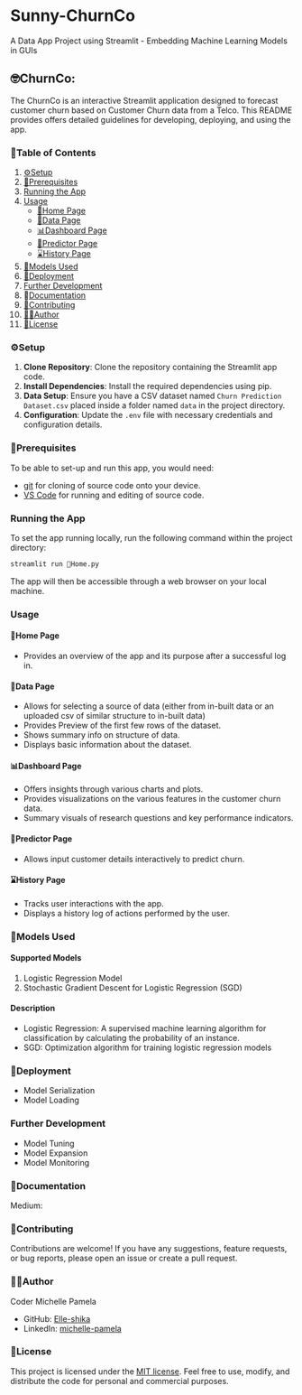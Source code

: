 # Sunny-ChurnCo
A Data App Project using Streamlit - Embedding Machine Learning Models in GUIs


## 🤓ChurnCo: 
 
The ChurnCo is an interactive Streamlit application designed to forecast customer churn based on Customer Churn data from a Telco. This README provides offers detailed guidelines for developing, deploying, and using  the app.
 
### 📜Table of Contents
1. [⚙️Setup](#setup)
2. [🧱Prerequisites](#Prerequisites)
3. [Running the App](#running-the-app)
4. [Usage](#usage)
    - [🏡Home Page](#home-page)
    - [🔢Data Page](#data-page)
    - [📊Dashboard Page](#dashboard-page)
    - [🎰Predictor Page](#predictor-page)
    - [⌛History Page](#history-page)
5. [🤖Models Used](#models-used)
6. [🚀Deployment](#deployment)
7. [Further Development](#further-development)
8. 📄[Documentation](#Documentation)
9. [🤝Contributing](#contributing)
10. [👩‍💻Author](#author)
11. [🏅License](#license)
 
### ⚙️Setup <a name="setup"></a>
 
1. **Clone Repository**: Clone the repository containing the Streamlit app code.
2. **Install Dependencies**: Install the required dependencies using pip.
3. **Data Setup**: Ensure you have a CSV dataset named `Churn Prediction Dataset.csv` placed inside a folder named `data` in the project directory.
4. **Configuration**: Update the `.env` file with necessary credentials and configuration details.
 
### 🧱Prerequisites <a name="prerequisites"></a>

To be able to set-up and run this app, you would need:
- [git](https://git-scm.com/downloads) for cloning of source code onto your device.
- [VS Code](https://code.visualstudio.com/download) for running and editing of source code.

### Running the App <a name="running-the-app"></a>
 
To set the app running locally, run the following command within the project directory:
 
```bash
streamlit run 🏡Home.py
```
 
The app will then be accessible through a web browser on your local machine.
 
### Usage <a name="usage"></a>
 
#### 🏡Home Page <a name="home-page"></a>
- Provides an overview of the app and its purpose after a successful log in.
 
#### 🔢Data Page <a name="data-page"></a>
- Allows for selecting a source of data (either from in-built data or an uploaded csv of similar structure to in-built data)
- Provides Preview of the first few rows of the dataset.
- Shows summary info on structure of data.
- Displays basic information about the dataset.

#### 📊Dashboard Page <a name="dashboard-page"></a>
- Offers insights through various charts and plots.
- Provides visualizations on the various features in the customer churn data.
- Summary visuals of research questions and key performance indicators.

 
#### 🎰Predictor Page <a name="predictor-page"></a>
- Allows input customer details interactively to predict churn.
 
#### ⌛History Page <a name="history-page"></a>
- Tracks user interactions with the app.
- Displays a history log of actions performed by the user.
 
### 🤖Models Used <a name="models-used"></a>
 
#### Supported Models
1. Logistic Regression Model
2. Stochastic Gradient Descent for Logistic Regression (SGD)
 
#### Description
- Logistic Regression: A supervised machine learning algorithm for classification by calculating the probability of an instance.
- SGD: Optimization algorithm for training logistic regression models

 
### 🚀Deployment <a name="deployment"></a>
 
- Model Serialization
- Model Loading
 
### Further Development <a name="further-development"></a>
 
- Model Tuning
- Model Expansion
- Model Monitoring

### 📄Documentation <a name="documentation"></a>
 Medium:
 
### 🤝Contributing <a name="contributing"></a>
 
Contributions are welcome! If you have any suggestions, feature requests, or bug reports, please open an issue or create a pull request.

### 👩‍💻Author <a name="author"></a>
Coder Michelle Pamela
- GitHub: [Elle-shika](https://github.com/elle-shika)
- LinkedIn: [michelle-pamela](www.linkedin.com/in/michelle-pamela)
 
### 🏅License <a name="license"></a>
 
This project is licensed under the [MIT license](LICENSE). Feel free to use, modify, and distribute the code for personal and commercial purposes.
















 

